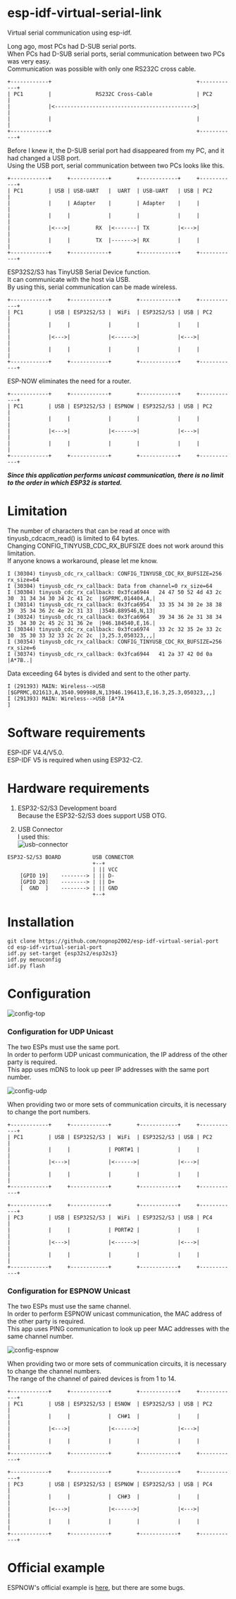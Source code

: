 # esp-idf-virtual-serial-link
Virtual serial communication using esp-idf.   

Long ago, most PCs had D-SUB serial ports.   
When PCs had D-SUB serial ports, serial communication between two PCs was very easy.   
Communication was possible with only one RS232C cross cable.   
```
+------------+                                              +------------+
| PC1        |              RS232C Cross-Cable              | PC2        |
|            |<-------------------------------------------->|            |
|            |                                              |            |
+------------+                                              +------------+
```

Before I knew it, the D-SUB serial port had disappeared from my PC, and it had changed a USB port.   
Using the USB port, serial communication between two PCs looks like this.   
```
+------------+     +------------+        +------------+     +------------+
| PC1        | USB | USB-UART   |  UART  | USB-UART   | USB | PC2        |
|            |     | Adapter    |        | Adapter    |     |            |
|            |     |            |        |            |     |            |
|            |<--->|        RX  |<-------| TX         |<--->|            |
|            |     |        TX  |------->| RX         |     |            |
+------------+     +------------+        +------------+     +------------+ 
```

ESP32S2/S3 has TinyUSB Serial Device function.   
It can communicate with the host via USB.   
By using this, serial communication can be made wireless.   
```
+------------+     +------------+        +------------+     +------------+
| PC1        | USB | ESP32S2/S3 |  WiFi  | ESP32S2/S3 | USB | PC2        |
|            |     |            |        |            |     |            |
|            |<--->|            |<------>|            |<--->|            |
|            |     |            |        |            |     |            |
+------------+     +------------+        +------------+     +------------+ 
```

ESP-NOW eliminates the need for a router.   
```
+------------+     +------------+        +------------+     +------------+
| PC1        | USB | ESP32S2/S3 | ESPNOW | ESP32S2/S3 | USB | PC2        |
|            |     |            |        |            |     |            |
|            |<--->|            |<------>|            |<--->|            |
|            |     |            |        |            |     |            |
+------------+     +------------+        +------------+     +------------+ 
```

___Since this application performs unicast communication, there is no limit to the order in which ESP32 is started.___   

# Limitation
The number of characters that can be read at once with tinyusb_cdcacm_read() is limited to 64 bytes.   
Changing CONFIG_TINYUSB_CDC_RX_BUFSIZE does not work around this limitation.   
If anyone knows a workaround, please let me know.   
```
I (30304) tinyusb_cdc_rx_callback: CONFIG_TINYUSB_CDC_RX_BUFSIZE=256 rx_size=64
I (30304) tinyusb_cdc_rx_callback: Data from channel=0 rx_size=64
I (30304) tinyusb_cdc_rx_callback: 0x3fca6944   24 47 50 52 4d 43 2c 30  31 34 34 30 34 2c 41 2c  |$GPRMC,014404,A,|
I (30314) tinyusb_cdc_rx_callback: 0x3fca6954   33 35 34 30 2e 38 38 39  35 34 36 2c 4e 2c 31 33  |3540.889546,N,13|
I (30324) tinyusb_cdc_rx_callback: 0x3fca6964   39 34 36 2e 31 38 34 35  34 30 2c 45 2c 31 36 2e  |946.184540,E,16.|
I (30344) tinyusb_cdc_rx_callback: 0x3fca6974   33 2c 32 35 2e 33 2c 30  35 30 33 32 33 2c 2c 2c  |3,25.3,050323,,,|
I (30354) tinyusb_cdc_rx_callback: CONFIG_TINYUSB_CDC_RX_BUFSIZE=256 rx_size=6
I (30374) tinyusb_cdc_rx_callback: 0x3fca6944   41 2a 37 42 0d 0a                                 |A*7B..|
```

Data exceeding 64 bytes is divided and sent to the other party.   
```
I (291393) MAIN: Wireless-->USB [$GPRMC,021613,A,3540.909988,N,13946.196413,E,16.3,25.3,050323,,,]
I (291393) MAIN: Wireless-->USB [A*7A
]
```

# Software requirements
ESP-IDF V4.4/V5.0.   
ESP-IDF V5 is required when using ESP32-C2.   

# Hardware requirements
1. ESP32-S2/S3 Development board   
Because the ESP32-S2/S3 does support USB OTG.   

2. USB Connector   
I used this:   
![usb-connector](https://user-images.githubusercontent.com/6020549/124848149-3714ba00-dfd7-11eb-8344-8b120790c5c5.JPG)

```
ESP32-S2/S3 BOARD          USB CONNECTOR
                           +--+
                           | || VCC
    [GPIO 19]    --------> | || D-
    [GPIO 20]    --------> | || D+
    [  GND  ]    --------> | || GND
                           +--+
```

# Installation

```Shell
git clone https://github.com/nopnop2002/esp-idf-virtual-serial-port
cd esp-idf-virtual-serial-port
idf.py set-target {esp32s2/esp32s3}
idf.py menuconfig
idf.py flash
```


# Configuration
![config-top](https://user-images.githubusercontent.com/6020549/223055571-090c3f71-5c81-431f-ab56-da831d41f6bd.jpg)


### Configuration for UDP Unicast
The two ESPs must use the same port.   
In order to perform UDP unicast communication, the IP address of the other party is required.   
This app uses mDNS to look up peer IP addresses with the same port number.   

![config-udp](https://user-images.githubusercontent.com/6020549/223055578-6942f911-0a10-473c-b35d-c4115c5fe233.jpg)




When providing two or more sets of communication circuits, it is necessary to change the port numbers.   

```
+------------+     +------------+        +------------+     +------------+
| PC1        | USB | ESP32S2/S3 |  WiFi  | ESP32S2/S3 | USB | PC2        |
|            |     |            | PORT#1 |            |     |            |
|            |<--->|            |<------>|            |<--->|            |
|            |     |            |        |            |     |            |
+------------+     +------------+        +------------+     +------------+ 

+------------+     +------------+        +------------+     +------------+
| PC3        | USB | ESP32S2/S3 |  WiFi  | ESP32S2/S3 | USB | PC4        |
|            |     |            | PORT#2 |            |     |            |
|            |<--->|            |<------>|            |<--->|            |
|            |     |            |        |            |     |            |
+------------+     +------------+        +------------+     +------------+ 
```

### Configuration for ESPNOW Unicast
The two ESPs must use the same channel.   
In order to perform ESPNOW unicast communication, the MAC address of the other party is required.   
This app uses PING communication to look up peer MAC addresses with the same channel number.   

![config-espnow](https://user-images.githubusercontent.com/6020549/223055585-5e8b91dc-e356-41ba-8d5a-6a35d8c25972.jpg)



When providing two or more sets of communication circuits, it is necessary to change the channel numbers.   
The range of the channel of paired devices is from 1 to 14.   
```
+------------+     +------------+        +------------+     +------------+
| PC1        | USB | ESP32S2/S3 | ESNOW  | ESP32S2/S3 | USB | PC2        |
|            |     |            |  CH#1  |            |     |            |
|            |<--->|            |<------>|            |<--->|            |
|            |     |            |        |            |     |            |
+------------+     +------------+        +------------+     +------------+ 

+------------+     +------------+        +------------+     +------------+
| PC3        | USB | ESP32S2/S3 | ESPNOW | ESP32S2/S3 | USB | PC4        |
|            |     |            |  CH#3  |            |     |            |
|            |<--->|            |<------>|            |<--->|            |
|            |     |            |        |            |     |            |
+------------+     +------------+        +------------+     +------------+ 
```


# Official example   
ESPNOW's official example is [here](https://github.com/espressif/esp-idf/tree/master/examples/wifi/espnow), but there are some bugs.
